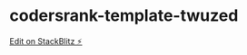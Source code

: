 # codersrank-template-twuzed

[Edit on StackBlitz ⚡️](https://stackblitz.com/edit/codersrank-template-twuzed)